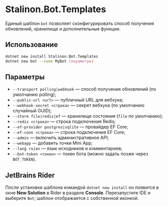 # Stalinon.Bot.Templates

Единый шаблон `bot` позволяет сконфигурировать способ получения обновлений,
хранилище и дополнительные функции.

## Использование

```bash
dotnet new install Stalinon.Bot.Templates
dotnet new bot --name MyBot [параметры]
```

## Параметры

* `--transport polling|webhook` — способ получения обновлений (по умолчанию polling);
* `--public-url <url>` — публичный URL для вебхука;
* `--webhook-secret <строка>` — секрет вебхука (по умолчанию случайный GUID);
* `--store file|redis|ef` — хранилище состояния (`file` по умолчанию);
* `--redis <строка>` — строка подключения Redis;
* `--ef-provider postgres|sqlite` — провайдер EF Core;
* `--ef-conn <строка>` — строка подключения EF Core;
* `--admin` — включить административное API;
* `--webapp` — добавить точки Mini App;
* `--lang ru|en` — язык исходников и комментариев;
* `--bot-token <токен>` — токен бота (можно задать позже через `BOT_TOKEN`).

## JetBrains Rider

После установки шаблона командой `dotnet new install` он появится в окне **New Solution** в Rider в разделе **Console**.
Перезапустите IDE и выберите `Bot`; шаблон отображается с собственной иконкой.
